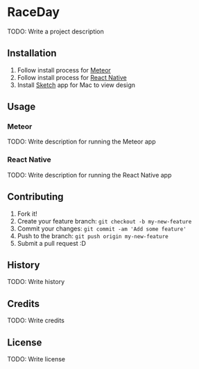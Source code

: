 # RaceDay

TODO: Write a project description

## Installation

1. Follow install process for [Meteor](https://www.meteor.com/install)
2. Follow install process for [React Native](https://facebook.github.io/react-native/docs/getting-started.html#content)
3. Install [Sketch](https://www.sketchapp.com/) app for Mac to view design

## Usage

### Meteor

TODO: Write description for running the Meteor app

### React Native

TODO: Write description for running the React Native app

## Contributing

1. Fork it!
2. Create your feature branch: `git checkout -b my-new-feature`
3. Commit your changes: `git commit -am 'Add some feature'`
4. Push to the branch: `git push origin my-new-feature`
5. Submit a pull request :D

## History

TODO: Write history

## Credits

TODO: Write credits

## License

TODO: Write license
